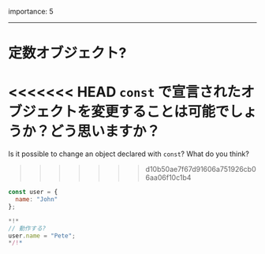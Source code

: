 importance: 5

---

# 定数オブジェクト?

<<<<<<< HEAD
`const` で宣言されたオブジェクトを変更することは可能でしょうか？どう思いますか？
=======
Is it possible to change an object declared with `const`? What do you think?
>>>>>>> d10b50ae7f67d91606a751926cb06aa06f10c1b4

```js
const user = {
  name: "John"
};

*!*
// 動作する?
user.name = "Pete";
*/!*
```
